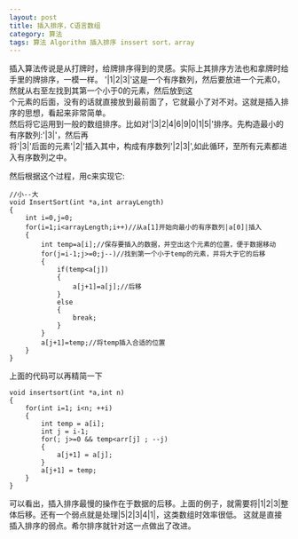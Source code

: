 ```yaml
---
layout: post
title: 插入排序，C语言数组
category: 算法
tags: 算法 Algorithm 插入排序 inssert sort，array
---
```


插入算法传说是从打牌时，给牌排序得到的灵感。实际上其排序方法也和拿牌时给手里的牌排序，一模一样。
'|1|2|3|'这是一个有序数列，然后要放进一个元素0，然就从右至左找到其第一个小于0的元素，然后放到这  
个元素的后面，没有的话就直接放到最前面了，它就最小了对不对。这就是插入排序的思想，看起来非常简单。  
然后将它运用到一般的数组排序。比如对'|3|2|4|6|9|0|1|5|'排序。先构造最小的有序数列:'|3|'，然后再  
将'|3|'后面的元素'|2|'插入其中，构成有序数列'|2|3|',如此循环，至所有元素都进入有序数列之中。  

然后根据这个过程，用c来实现它:

	//小--大 
	void InsertSort(int *a,int arrayLength)
	{
		int i=0,j=0;
		for(i=1;i<arrayLength;i++)//从a[1]开始向最小的有序数列|a[0]|插入
		{
			int temp=a[i];//保存要插入的数据，并空出这个元素的位置，便于数据移动
			for(j=i-1;j>=0;j--)//找到第一个小于temp的元素，并将大于它的后移
			{
				if(temp<a[j])
				{
					a[j+1]=a[j];//后移
				}
				else
				{
					break;
				}
			}
			a[j+1]=temp;//将temp插入合适的位置
		}
	}
	
上面的代码可以再精简一下

	void insertsort(int *a,int n)
	{
		for(int i=1; i<n; ++i)
		{
			int temp = a[i];
			int j = i-1;
			for(; j>=0 && temp<arr[j] ; --j)
			{	
				a[j+1] = a[j];	
			}
			a[j+1] = temp;
		}	
	}

可以看出，插入排序最慢的操作在于数据的后移。上面的例子，就需要将|1|2|3|整体后移。还有一个弱点就是处理|5|2|3|4|1|，这类数组时效率很低。
这就是直接插入排序的弱点。希尔排序就针对这一点做出了改进。


